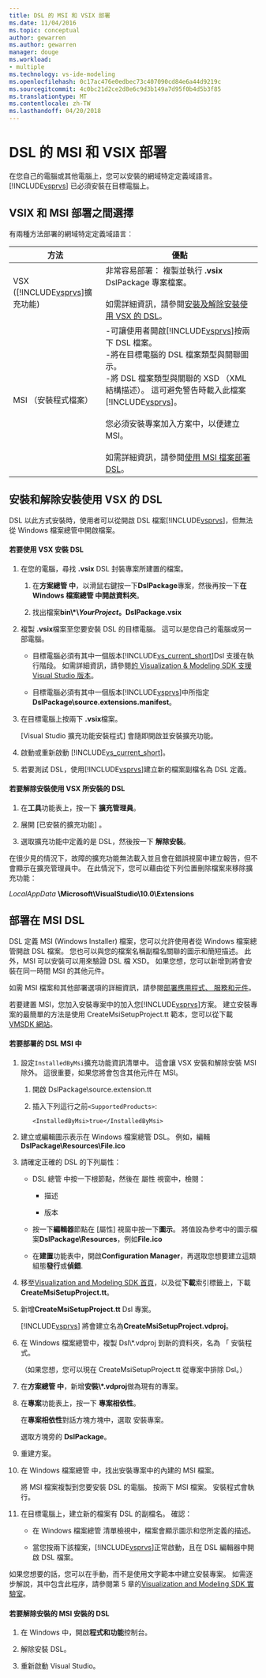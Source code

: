 ```yaml
---
title: DSL 的 MSI 和 VSIX 部署
ms.date: 11/04/2016
ms.topic: conceptual
author: gewarren
ms.author: gewarren
manager: douge
ms.workload:
- multiple
ms.technology: vs-ide-modeling
ms.openlocfilehash: 0c17ac476e0edbec73c407090cd84e6a44d9219c
ms.sourcegitcommit: 4c0bc21d2ce2d8e6c9d3b149a7d95f0b4d5b3f85
ms.translationtype: MT
ms.contentlocale: zh-TW
ms.lasthandoff: 04/20/2018
---
```

# <a name="msi-and-vsix-deployment-of-a-dsl"></a>DSL 的 MSI 和 VSIX 部署
在您自己的電腦或其他電腦上，您可以安裝的網域特定定義域語言。 [!INCLUDE[vsprvs](../code-quality/includes/vsprvs_md.md)] 已必須安裝在目標電腦上。

##  <a name="which"></a> VSIX 和 MSI 部署之間選擇
 有兩種方法部署的網域特定定義域語言：

|方法|優點|
|------------|--------------|
|VSX ([!INCLUDE[vsprvs](../code-quality/includes/vsprvs_md.md)]擴充功能)|非常容易部署： 複製並執行 **.vsix** DslPackage 專案檔案。<br /><br /> 如需詳細資訊，請參閱[安裝及解除安裝使用 VSX 的 DSL](#Installing)。|
|MSI （安裝程式檔案）|-可讓使用者開啟[!INCLUDE[vsprvs](../code-quality/includes/vsprvs_md.md)]按兩下 DSL 檔案。<br />-將在目標電腦的 DSL 檔案類型與關聯圖示。<br />-將 DSL 檔案類型與關聯的 XSD （XML 結構描述）。 這可避免警告時載入此檔案[!INCLUDE[vsprvs](../code-quality/includes/vsprvs_md.md)]。<br /><br /> 您必須安裝專案加入方案中，以便建立 MSI。<br /><br /> 如需詳細資訊，請參閱[使用 MSI 檔案部署 DSL](#msi)。|

##  <a name="Installing"></a> 安裝和解除安裝使用 VSX 的 DSL
 DSL 以此方式安裝時，使用者可以從開啟 DSL 檔案[!INCLUDE[vsprvs](../code-quality/includes/vsprvs_md.md)]，但無法從 Windows 檔案總管中開啟檔案。

#### <a name="to-install-a-dsl-by-using-the-vsx"></a>若要使用 VSX 安裝 DSL

1.  在您的電腦，尋找 **.vsix** DSL 封裝專案所建置的檔案。

    1.  在**方案總管 中**，以滑鼠右鍵按一下**DslPackage**專案，然後再按一下**在 Windows 檔案總管 中開啟資料夾**。

    2.  找出檔案**bin\\\*\\***YourProject***。DslPackage.vsix**

2.  複製 **.vsix**檔案至您要安裝 DSL 的目標電腦。 這可以是您自己的電腦或另一部電腦。

    -   目標電腦必須有其中一個版本[!INCLUDE[vs_current_short](../code-quality/includes/vs_current_short_md.md)]Dsl 支援在執行階段。 如需詳細資訊，請參閱[的 Visualization & Modeling SDK 支援 Visual Studio 版本](../modeling/supported-visual-studio-editions-for-visualization-amp-modeling-sdk.md)。

    -   目標電腦必須有其中一個版本[!INCLUDE[vsprvs](../code-quality/includes/vsprvs_md.md)]中所指定**DslPackage\source.extensions.manifest**。

3.  在目標電腦上按兩下 **.vsix**檔案。

     [Visual Studio 擴充功能安裝程式] 會隨即開啟並安裝擴充功能。

4.  啟動或重新啟動 [!INCLUDE[vs_current_short](../code-quality/includes/vs_current_short_md.md)]。

5.  若要測試 DSL，使用[!INCLUDE[vsprvs](../code-quality/includes/vsprvs_md.md)]建立新的檔案副檔名為 DSL 定義。

#### <a name="to-uninstall-a-dsl-that-was-installed-by-using-vsx"></a>若要解除安裝使用 VSX 所安裝的 DSL

1.  在**工具**功能表上，按一下 **擴充管理員**。

2.  展開 [已安裝的擴充功能] 。

3.  選取擴充功能中定義的是 DSL，然後按一下 **解除安裝**。

 在很少見的情況下，故障的擴充功能無法載入並且會在錯誤視窗中建立報告，但不會顯示在擴充管理員中。 在此情況下，您可以藉由從下列位置刪除檔案來移除擴充功能：

 *LocalAppData* **\Microsoft\VisualStudio\10.0\Extensions**

##  <a name="msi"></a> 部署在 MSI DSL
 DSL 定義 MSI (Windows Installer) 檔案，您可以允許使用者從 Windows 檔案總管開啟 DSL 檔案。 您也可以與您的檔案名稱副檔名關聯的圖示和簡短描述。 此外，MSI 可以安裝可以用來驗證 DSL 檔 XSD。 如果您想，您可以新增到將會安裝在同一時間 MSI 的其他元件。

 如需 MSI 檔案和其他部署選項的詳細資訊，請參閱[部署應用程式、 服務和元件](../deployment/deploying-applications-services-and-components.md)。

 若要建置 MSI，您加入安裝專案中的加入您[!INCLUDE[vsprvs](../code-quality/includes/vsprvs_md.md)]方案。 建立安裝專案的最簡單的方法是使用 CreateMsiSetupProject.tt 範本，您可以從下載[VMSDK 網站](http://go.microsoft.com/fwlink/?LinkID=186128)。

#### <a name="to-deploy-a-dsl-in-an-msi"></a>若要部署的 DSL MSI 中

1.  設定`InstalledByMsi`擴充功能資訊清單中。 這會讓 VSX 安裝和解除安裝 MSI 除外。 這很重要，如果您將會包含其他元件在 MSI。

    1.  開啟 DslPackage\source.extension.tt

    2.  插入下列這行之前`<SupportedProducts>`:

        ```
        <InstalledByMsi>true</InstalledByMsi>
        ```

2.  建立或編輯圖示表示在 Windows 檔案總管 DSL。 例如，編輯**DslPackage\Resources\File.ico**

3.  請確定正確的 DSL 的下列屬性：

    -   DSL 總管 中按一下根節點，然後在 屬性 視窗中，檢閱：

        -   描述

        -   版本

    -   按一下**編輯器**節點在 [屬性] 視窗中按一下**圖示**。 將值設為參考中的圖示檔案**DslPackage\Resources**，例如**File.ico**

    -   在**建置**功能表中，開啟**Configuration Manager**，再選取您想要建立這類組態**發行**或**偵錯**.

4.  移至[Visualization and Modeling SDK 首頁](http://go.microsoft.com/fwlink/?LinkID=186128)，以及從**下載**索引標籤上，下載**CreateMsiSetupProject.tt**。

5.  新增**CreateMsiSetupProject.tt** Dsl 專案。

     [!INCLUDE[vsprvs](../code-quality/includes/vsprvs_md.md)] 將會建立名為**CreateMsiSetupProject.vdproj**。

6.  在 Windows 檔案總管中，複製 Dsl\\*.vdproj 到新的資料夾，名為 「 安裝程式。

     （如果您想，您可以現在 CreateMsiSetupProject.tt 從專案中排除 Dsl。）

7.  在**方案總管 中**，新增**安裝\\\*.vdproj**做為現有的專案。

8.  在**專案**功能表上，按一下 **專案相依性**。

     在**專案相依性**對話方塊方塊中，選取 安裝專案。

     選取方塊旁的  **DslPackage**。

9. 重建方案。

10. 在 Windows 檔案總管 中，找出安裝專案中的內建的 MSI 檔案。

     將 MSI 檔案複製到您要安裝 DSL 的電腦。 按兩下 MSI 檔案。 安裝程式會執行。

11. 在目標電腦上，建立新的檔案有 DSL 的副檔名。 確認：

    -   在 Windows 檔案總管 清單檢視中，檔案會顯示圖示和您所定義的描述。

    -   當您按兩下該檔案，[!INCLUDE[vsprvs](../code-quality/includes/vsprvs_md.md)]正常啟動，且在 DSL 編輯器中開啟 DSL 檔案。

 如果您想要的話，您可以在手動，而不是使用文字範本中建立安裝專案。 如需逐步解說，其中包含此程序，請參閱第 5 章的[Visualization and Modeling SDK 實驗室](http://go.microsoft.com/fwlink/?LinkId=208878)。

#### <a name="to-uninstall-a-dsl-that-was-installed-from-an-msi"></a>若要解除安裝的 MSI 安裝的 DSL

1.  在 Windows 中，開啟**程式和功能**控制台。

2.  解除安裝 DSL。

3.  重新啟動 Visual Studio。